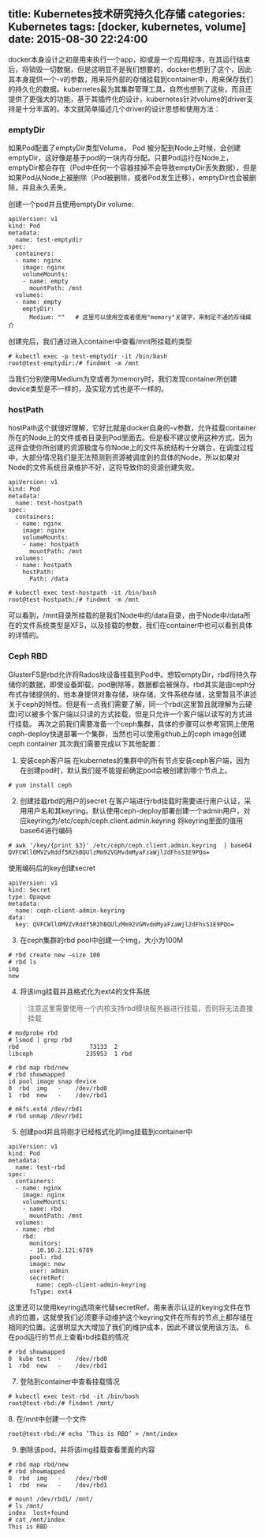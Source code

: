 title: Kubernetes技术研究持久化存储
categories: Kubernetes
tags: [docker, kubernetes, volume]
date: 2015-08-30 22:24:00
---
docker本身设计之初是用来执行一个app，抑或是一个应用程序，在其运行结束后，将销毁一切数据，但是这明显不是我们想要的，docker也想到了这个，因此其本身提供一个-v的参数，用来将外部的存储挂载到container中，用来保存我们的持久化的数据。kubernetes最为其集群管理工具，自然也想到了这些，而且还提供了更强大的功能，基于其插件化的设计，kubernetes针对volume的driver支持是十分丰富的。本文就简单描述几个driver的设计思想和使用方法：<!--more-->

### emptyDir
如果Pod配置了emptyDir类型Volume， Pod 被分配到Node上时候，会创建emptyDir，这好像是基于pod的一块内存分配。只要Pod运行在Node上，emptyDir都会存在（Pod中任何一个容器挂掉不会导致emptyDir丢失数据），但是如果Pod从Node上被删除（Pod被删除，或者Pod发生迁移），emptyDir也会被删除，并且永久丢失。

创建一个pod并且使用emptyDir volume:
```
apiVersion: v1
kind: Pod
metadata:
  name: test-emptydir
spec:
  containers:
  - name: nginx
    image: nginx
    volumeMounts:
    - name: empty
      mountPath: /mnt
  volumes:
  - name: empty
    emptyDir:
      Medium: ""   # 这里可以使用空或者使用"memory"关键字，来制定不通的存储媒介
```
创建完后，我们通过进入container中查看/mnt所挂载的类型
```
# kubectl exec -p test-emptydir -it /bin/bash
root@test-emptydir:/# findmnt -m /mnt
```
[](http://7xk38j.com1.z0.glb.clouddn.com/kubernetes_volume/v1.jpg)
[](http://7xk38j.com1.z0.glb.clouddn.com/kubernetes_volume/v2.jpg)
当我们分别使用Medium为空或者为memory时，我们发现container所创建device类型是不一样的，及实现方式也是不一样的。

### hostPath
hostPath这个就很好理解，它好比就是docker自身的-v参数，允许挂载container所在的Node上的文件或者目录到Pod里面去。但是极不建议使用这种方式，因为这样会使你所创建的资源极度与你Node上的文件系统结构十分耦合，在调度过程中，大部分情况我们是无法预测到资源被调度到的具体的Node，所以如果对Node的文件系统目录维护不好，这将导致你的资源创建失败。
```
apiVersion: v1
kind: Pod
metadata:
  name: test-hostpath
spec:
  containers:
  - name: nginx
    image: nginx
    volumeMounts:
    - name: hostpath
      mountPath: /mnt
  volumes:
  - name: hostpath
    hostPath:
      Path: /data
```
```
# kubectl exec test-hostpath -it /bin/bash
root@test-hostpath:/# findmnt -m /mnt
```
[](http://7xk38j.com1.z0.glb.clouddn.com/kubernetes_volume/v3.jpg)
可以看到，/mnt目录所挂载的是我们Node中的/data目录，由于Node中/data所在的文件系统类型是XFS，以及挂载的参数，我们在container中也可以看到具体的详情的。

### Ceph RBD
GlusterFS是rbd允许将Rados块设备挂载到Pod中。想较emptyDir，rbd将持久存储你的数据，即使设备卸载，pod删除等，数据都会被保存。rbd其实是由ceph分布式存储提供的，他本身提供对象存储，块存储，文件系统存储，这里暂且不讲述关于ceph的特性。但是有一点我们需要了解，同一个rbd(这里暂且就理解为云硬盘)可以被多个客户端以只读的方式挂载，但是只允许一个客户端以读写的方式进行挂载。
再次之前我们需要准备一个ceph集群，具体的步骤可以参考官网上使用ceph-deploy快速部署一个集群，当然也可以使用github上的ceph image创建ceph container
其次我们需要完成以下其他配置：
1. 安装ceph客户端
在kubernetes的集群中的所有节点安装ceph客户端，因为在创建pod时，默认我们是不能提前确定pod会被创建到哪个节点上。
```
# yum install ceph
```
2. 创建挂载rbd的用户的secret
在客户端进行rbd挂载时需要进行用户认证，采用用户名和其keyring。默认使用ceph-deploy部署创建一个admin用户，对应keyring为/etc/ceph/ceph.client.admin.keyring
将keyring里面的值用base64进行编码
```
# awk '/key/{print $3}' /etc/ceph/ceph.client.admin.keyring  | base64
QVFCWll0MVZvRddf5R2hBQUlzMm92VGMvdmMyaFzaWjl2dFhsS1E9PQo=
```
使用编码后的key创建secret
```
apiVersion: v1
kind: Secret
type: Opaque
metadata:
  name: ceph-client-admin-keyring
data:
  key: QVFCWll0MVZvRddf5R2hBQUlzMm92VGMvdmMyaFzaWjl2dFhsS1E9PQo=
```
3. 在ceph集群的rbd pool中创建一个img，大小为100M
```
# rbd create new —size 100
# rbd ls
img
new
```
4. 将该img挂载并且格式化为ext4的文件系统
> 注意这里需要使用一个内核支持rbd模块服务器进行挂载，否则将无法直接挂载
```
# modprobe rbd
# lsmod | grep rbd
rbd                    73133  2
libceph               235953  1 rbd

# rbd map rbd/new
# rbd showmapped
id pool image snap device
0  rbd  img   -    /dev/rbd0
1  rbd  new   -    /dev/rbd1

# mkfs.ext4 /dev/rbd1
# rbd unmap /dev/rbd1
```
5. 创建pod并且将刚才已经格式化的img挂载到container中
```
apiVersion: v1
kind: Pod
metadata:
  name: test-rbd
spec:
  containers:
  - name: nginx
    image: nginx
    volumeMounts:
    - name: rbd
      mountPath: /mnt
  volumes:
  - name: rbd
    rbd:
      monitors:
      - 10.10.2.121:6789
      pool: rbd
      image: new
      user: admin
      secretRef:
        name: ceph-client-admin-keyring
      fsType: ext4
```
这里还可以使用keyring选项来代替secretRef，用来表示认证的keying文件在节点的位置，这就使我们必须要手动维护这个keyring文件在所有的节点上都存储在相同的位置。这很明显大大增加了我们的维护成本，因此不建议使用该方法。
6. 在pod运行的节点上查看rbd挂载的情况
```
# rbd showmapped
0  kube test  -    /dev/rbd0
1  rbd  new   -    /dev/rbd1
```
7. 登陆到container中查看挂载情况
```
# kubectl exec test-rbd -it /bin/bash
root@test-rbd:/# findmnt /mnt/
```
[](http://7xk38j.com1.z0.glb.clouddn.com/kubernetes_volume/v4.jpg)
8. 在/mnt中创建一个文件
```
root@test-rbd:/# echo ’This is RBD’ > /mnt/index
```
9. 删除该pod，并将该img挂载查看里面的内容
```
# rbd map rbd/new
# rbd showmapped
0  rbd  img   -    /dev/rbd0
1  rbd  new   -    /dev/rbd1

# mount /dev/rbd1/ /mnt/
# ls /mnt/
index  lost+found
# cat /mnt/index
This is RBD
```








</br>